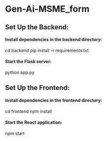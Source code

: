 # Gen-Ai-MSME_form


## Set Up the Backend:
#### Install dependencies in the backend directory:

cd backend
pip install -r requirements.txt

####  Start the Flask server:
python app.py


## Set Up the Frontend:

#### Install dependencies in the frontend directory:
cd frontend
npm install

#### Start the React application:
npm start
